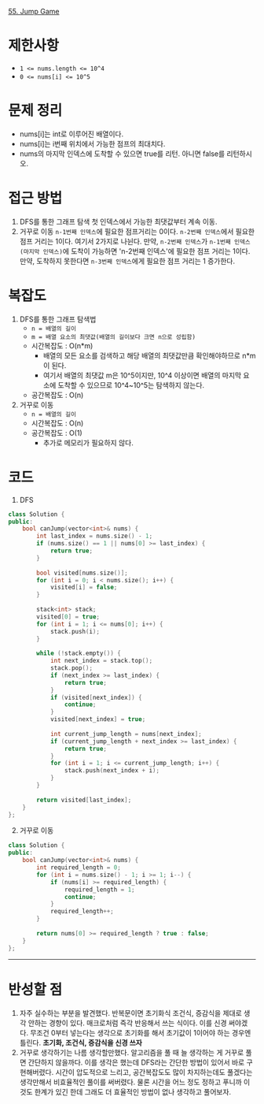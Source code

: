 [55. Jump Game](https://leetcode.com/problems/jump-game/)
# 제한사항
- `1 <= nums.length <= 10^4`
-  `0 <= nums[i] <= 10^5`
# 문제 정리
- nums[i]는 int로 이루어진 배열이다.
- nums[i]는 i번째 위치에서 가능한 점프의 최대치다.
- nums의 마지막 인덱스에 도착할 수 있으면 true를 리턴. 아니면 false를 리턴하시오.


# 접근 방법
1. DFS를 통한 그래프 탐색
첫 인덱스에서 가능한 최댓값부터 계속 이동.
2. 거꾸로 이동
`n-1번째 인덱스`에 필요한 점프거리는 0이다.
`n-2번째 인덱스`에서 필요한 점프 거리는 1이다.
여기서 2가지로 나뉜다.
만약, `n-2번째 인덱스`가 `n-1번째 인덱스(마지막 인덱스)`에 도착이 가능하면 'n-2번째 인덱스'에 필요한 점프 거리는 1이다.
만약, 도착하지 못한다면 `n-3번째 인덱스`에게 필요한 점프 거리는 1 증가한다.

# 복잡도
1. DFS를 통한 그래프 탐색법
	- `n = 배열의 길이`
	- `m = 배열 요소의 최댓값(배열의 길이보다 크면 n으로 성립함)`
	- 시간복잡도 : O(n*m)
		- 배열의 모든 요소를 검색하고 해당 배열의 최댓값만큼 확인해야하므로 n*m이 된다.
		- 여기서 배열의 최댓값 m은 10^5이지만, 10^4 이상이면 배열의 마지막 요소에 도착할 수 있으므로 10^4~10^5는 탐색하지 않는다.
	- 공간복잡도 : O(n)
2. 거꾸로 이동
	- `n = 배열의 길이`
	- 시간복잡도 : O(n)
	- 공간복잡도 : O(1)
		- 추가로 메모리가 필요하지 않다.
# 코드
1. DFS
``` cpp
class Solution {  
public:  
    bool canJump(vector<int>& nums) {  
        int last_index = nums.size() - 1;  
        if (nums.size() == 1 || nums[0] >= last_index) {  
            return true;  
        }  
  
        bool visited[nums.size()];  
        for (int i = 0; i < nums.size(); i++) {  
            visited[i] = false;  
        }  
  
        stack<int> stack;  
        visited[0] = true;  
        for (int i = 1; i <= nums[0]; i++) {  
            stack.push(i);  
        }  
  
        while (!stack.empty()) {  
            int next_index = stack.top();  
            stack.pop();  
            if (next_index >= last_index) {  
                return true;  
            }  
            if (visited[next_index]) {  
                continue;  
            }  
            visited[next_index] = true;  
  
            int current_jump_length = nums[next_index];  
            if (current_jump_length + next_index >= last_index) {  
                return true;  
            }  
            for (int i = 1; i <= current_jump_length; i++) {  
                stack.push(next_index + i);  
            }  
        }  
  
        return visited[last_index];  
    }  
};
```

2. 거꾸로 이동
``` cpp
class Solution {  
public:  
    bool canJump(vector<int>& nums) {  
        int required_length = 0;  
        for (int i = nums.size() - 1; i >= 1; i--) {  
            if (nums[i] >= required_length) {  
                required_length = 1;  
                continue;            
			}  
            required_length++;  
        }  
  
        return nums[0] >= required_length ? true : false;  
    }  
};
```
***
# 반성할 점
1. 자주 실수하는 부분을 발견했다.
반복문이면 초기화식 조건식, 증감식을 제대로 생각 안하는 경향이 있다.
매크로처럼 즉각 반응해서 쓰는 식이다. 이를 신경 써야겠다.
무조건 0부터 넣는다는 생각으로 초기화를 해서 초기값이 1이어야 하는 경우엔 틀린다.
**초기화, 조건식, 증감식을 신경 쓰자**
2. 거꾸로 생각하기는 나름 생각할만했다.
알고리즘을 풀 때 늘 생각하는 게 거꾸로 풀면 간단하지 않을까다.
이를 생각은 했는데 DFS라는 간단한 방법이 있어서 바로 구현해버렸다.
시간이 압도적으로 느리고, 공간복잡도도 많이 차지하는데도 풀겠다는 생각만해서 비효율적인 풀이를 써버렸다.
물론 시간을 어느 정도 정하고 푸니까 이것도 한계가 있긴 한데 그래도 더 효율적인 방법이 없나 생각하고 풀어보자.